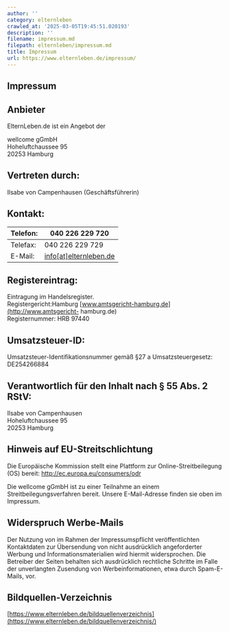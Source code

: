 ```yaml
---
author: ''
category: elternleben
crawled_at: '2025-03-05T19:45:51.020193'
description: ''
filename: impressum.md
filepath: elternleben/impressum.md
title: Impressum
url: https://www.elternleben.de/impressum/
---
```


##  Impressum

## Anbieter

ElternLeben.de ist ein Angebot der

wellcome gGmbH  
Hoheluftchaussee 95  
20253 Hamburg

## Vertreten durch:

Ilsabe von Campenhausen (Geschäftsführerin)

## Kontakt:

Telefon: | 040 226 229 720  
---|---  
Telefax: | 040 226 229 729  
E-Mail: | [info[at]elternleben.de](javascript:linkTo_UnCryptMailto\(%27nbjmup%2BjogpAfmufsomfcfo%5C%2Fef%27\);)  
  
## Registereintrag:

Eintragung im Handelsregister.  
Registergericht:Hamburg [www.amtsgericht-hamburg.de](http://www.amtsgericht-
hamburg.de)  
Registernummer: HRB 97440

## Umsatzsteuer-ID:

Umsatzsteuer-Identifikationsnummer gemäß §27 a Umsatzsteuergesetz:  
DE254266884

## Verantwortlich für den Inhalt nach § 55 Abs. 2 RStV:

Ilsabe von Campenhausen  
Hoheluftchaussee 95  
20253 Hamburg

## Hinweis auf EU-Streitschlichtung

Die Europäische Kommission stellt eine Plattform zur Online-Streitbeilegung
(OS) bereit: <http://ec.europa.eu/consumers/odr>

  
Die wellcome gGmbH ist zu einer Teilnahme an einem Streitbeilegungsverfahren
bereit. Unsere E-Mail-Adresse finden sie oben im Impressum.

## Widerspruch Werbe-Mails

Der Nutzung von im Rahmen der Impressumspflicht veröffentlichten Kontaktdaten
zur Übersendung von nicht ausdrücklich angeforderter Werbung und
Informationsmaterialien wird hiermit widersprochen. Die Betreiber der Seiten
behalten sich ausdrücklich rechtliche Schritte im Falle der unverlangten
Zusendung von Werbeinformationen, etwa durch Spam-E-Mails, vor.

## Bildquellen-Verzeichnis

[https://www.elternleben.de/bildquellenverzeichnis](https://www.elternleben.de/bildquellenverzeichnis/)

